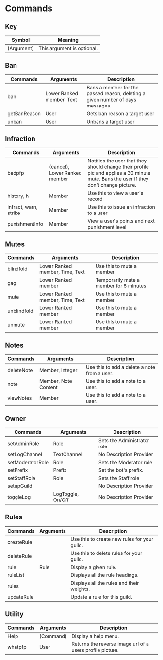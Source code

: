 # Commands

## Key
| Symbol     | Meaning                    |
| ---------- | -------------------------- |
| (Argument) | This argument is optional. |

## Ban
| Commands     | Arguments                 | Description                                                                    |
| ------------ | ------------------------- | ------------------------------------------------------------------------------ |
| ban          | Lower Ranked member, Text | Bans a member for the passed reason, deleting a given number of days messages. |
| getBanReason | User                      | Gets ban reason a target user                                                  |
| unban        | User                      | Unbans a target user                                                           |

## Infraction
| Commands              | Arguments                     | Description                                                                                                                           |
| --------------------- | ----------------------------- | ------------------------------------------------------------------------------------------------------------------------------------- |
| badpfp                | (cancel), Lower Ranked member | Notifies the user that they should change their profile pic and applies a 30 minute mute. Bans the user if they don't change picture. |
| history, h            | Member                        | Use this to view a user's record                                                                                                      |
| infract, warn, strike | Member                        | Use this to issue an infraction to a user                                                                                             |
| punishmentInfo        | Member                        | View a user's points and next punishment level                                                                                        |

## Mutes
| Commands    | Arguments                       | Description                             |
| ----------- | ------------------------------- | --------------------------------------- |
| blindfold   | Lower Ranked member, Time, Text | Use this to mute a member               |
| gag         | Lower Ranked member             | Temporarily mute a member for 5 minutes |
| mute        | Lower Ranked member, Time, Text | Use this to mute a member               |
| unblindfold | Lower Ranked member             | Use this to mute a member               |
| unmute      | Lower Ranked member             | Use this to mute a member               |

## Notes
| Commands   | Arguments            | Description                                  |
| ---------- | -------------------- | -------------------------------------------- |
| deleteNote | Member, Integer      | Use this to add a delete a note from a user. |
| note       | Member, Note Content | Use this to add a note to a user.            |
| viewNotes  | Member               | Use this to add a note to a user.            |

## Owner
| Commands         | Arguments         | Description                   |
| ---------------- | ----------------- | ----------------------------- |
| setAdminRole     | Role              | Sets the Administrator role   |
| setLogChannel    | TextChannel       | No Description Provider       |
| setModeratorRole | Role              | Sets the Moderator role       |
| setPrefix        | Prefix            | Set the bot's prefix.         |
| setStaffRole     | Role              | Sets the Staff role           |
| setupGuild       | <none>            | No Description Provider       |
| toggleLog        | LogToggle, On/Off | No Description Provider       |

## Rules
| Commands   | Arguments | Description                                  |
| ---------- | --------- | -------------------------------------------- |
| createRule | <none>    | Use this to create new rules for your guild. |
| deleteRule | <none>    | Use this to delete rules for your guild.     |
| rule       | Rule      | Display a given rule.                        |
| ruleList   | <none>    | Displays all the rule headings.              |
| rules      | <none>    | Displays all the rules and their weights.    |
| updateRule | <none>    | Update a rule for this guild.                |

## Utility
| Commands | Arguments | Description                                               |
| -------- | --------- | --------------------------------------------------------- |
| Help     | (Command) | Display a help menu.                                      |
| whatpfp  | User      | Returns the reverse image url of a users profile picture. |

